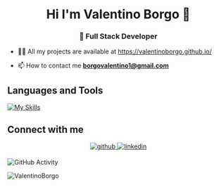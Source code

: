 <h1 align="center">Hi I'm Valentino Borgo 🚀</h1>
<h3 align="center">🔌 Full Stack Developer</h3> 

- 👨‍💻 All my projects are available at https://valentinoborgo.github.io/

- 📫 How to contact me **borgovalentino1@gmail.com**

## Languages and Tools

[![My Skills](https://skillicons.dev/icons?i=java,spring,php,symfony,nodejs,express,mysql,postgres,postman,docker,aws,js,ts,html,css,react,redux,angular,bootstrap,cs,figma,linux,androidstudio)](https://skillicons.dev)

<!--
![JavaScript](https://img.shields.io/badge/-JavaScript-333333?style=flat&logo=javascript)</br>
![Java](https://img.shields.io/badge/Java-ED8B00?style=for-the-badge&logo=openjdk&logoColor=white)</br>
![Spring Boot](https://img.shields.io/badge/-Spring%20Boot-333333?style=flat&logo=SpringBoot&logoColor=563D7)</br>
![Hibernate](https://img.shields.io/badge/-Hibernate-333333?style=flat&logo=Hibernate&logoColor=563D77)</br>
![Bootstrap](https://img.shields.io/badge/-Bootstrap-333333?style=flat&logo=bootstrap&logoColor=563D7C)</br>
![Angular]( https://img.shields.io/badge/-Angular-333333?style=flat&logo=Angular)</br>
![React](https://img.shields.io/badge/-React-333333?style=flat&logo=react)</br>
![Redux](https://img.shields.io/badge/-Redux-333333?style=flat&logo=redux)</br>
![Node.js](https://img.shields.io/badge/-Node.js-333333?style=flat&logo=node.js)</br>
![Express](https://img.shields.io/badge/-Express-333333?style=flat&logo=express)</br>
![MySQL](https://img.shields.io/badge/-MySQLl-333333?style=flat&logo=MySQL)</br>
![PHP](https://img.shields.io/badge/-PHP-333333?style=flat&logo=PHP)</br>
![Symfony](https://img.shields.io/badge/-Symfony-333333?style=flat&logo=Symfony) </br>
![Figma](https://img.shields.io/badge/-Figma-333333?style=flat&logo=figma)</br>
![AndroidStudio](https://img.shields.io/badge/-AndroidStudio-333333?style=flat&logo=AndroidStudio)</br>
![Insomnia](https://img.shields.io/badge/-Insomnia-333333?style=flat&logo=insomnia)</br>
![Postman](https://img.shields.io/badge/-Postman-333333?style=flat&logo=Postman)</br>
![Docker](https://img.shields.io/badge/-Docker-333333?style=flat&logo=Docker)</br>
![AWS]( https://raw.githubusercontent.com/tandpfun/skill-icons/65dea6c4eaca7da319e552c09f4cf5a9a8dab2c8/icons/AWS-Dark.svg)</br>
-->

 

## Connect with me
<div align="center">
<a href="https://github.com/ValentinoBorgo" target="_blank">
<img src=https://img.shields.io/badge/github-%2324292e.svg?&style=for-the-badge&logo=github&logoColor=white alt=github style="margin-bottom: 5px;" />
</a>
<a href="https://www.linkedin.com/in/valentino-borgo-a185b2258/" target="_blank">
<img src=https://img.shields.io/badge/linkedin-%231E77B5.svg?&style=for-the-badge&logo=linkedin&logoColor=white alt=linkedin style="margin-bottom: 5px;" />
</a>
</div>

![GitHub Activity](https://github-readme-stats.vercel.app/api?username=ValentinoBorgo&show_icons=true)

<p align="left"> <img src="https://komarev.com/ghpvc/?username=ValentinoBorgo&label=Profile%20views&color=0e75b6&style=flat" alt="ValentinoBorgo" /> </p>

